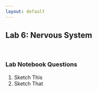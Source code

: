 ```yaml
---
layout: default
---
```


## Lab 6: Nervous System

<br>

### Lab Notebook Questions

1.  Sketch This
2.  Sketch That

